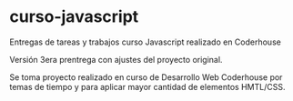 # curso-javascript
Entregas de tareas y trabajos curso Javascript realizado en Coderhouse

Versión 3era prentrega con ajustes del proyecto original.

Se toma proyecto realizado en curso de Desarrollo Web Coderhouse por temas de tiempo y para aplicar mayor cantidad de elementos HMTL/CSS.